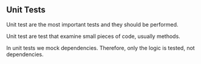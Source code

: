 ﻿## Unit Tests

Unit test are the most important tests and they should be performed. 

Unit test are test that examine small pieces of code, usually methods.

In unit tests we mock dependencies. Therefore, only the logic is tested, not dependencies.
